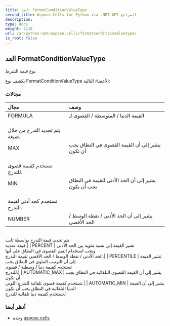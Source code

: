 ```yaml
---
title: العد FormatConditionValueType
second_title: Aspose.Cells for Python via .NET API المراجع
description:
type: docs
weight: 2110
url: /ar/python-net/aspose.cells/formatconditionvaluetype/
is_root: false
---
```

##  العد FormatConditionValueType
نوع قيمة الشرط.



يكشف نوع FormatConditionValueType الأعضاء التالية:

###  مجالات
| مجال| وصف|
| :- | :- |
| FORMULA | القيمة الدنيا / المتوسطة / القصوى لـ<br/> يتم تحديد التدرج من خلال صيغة.|
| MAX | يشير إلى أن القيمة القصوى في النطاق يجب أن تكون<br/> تستخدم كقيمة قصوى للتدرج.|
| MIN | يشير إلى أن الحد الأدنى للقيمة في النطاق يجب أن يكون<br/> تستخدم كحد أدنى لقيمة التدرج.|
| NUMBER | يشير إلى أن الحد الأدنى / نقطة الوسط / الحد الأقصى<br/>يتم تحديد قيمة التدرج بواسطة ثابت<br/> قيمة عددية.|
| PERCENT | تشير القيمة إلى نسبة مئوية بين الحد الأدنى<br/>ويجب استخدام القيم القصوى في النطاق على أنها<br/> الحد الأدنى / نقطة الوسط / الحد الأقصى لقيمة التدرج.|
| PERCENTILE | تشير القيمة إلى أن الترتيب المئوي في النطاق يجب<br/>تستخدم كقيمة دنيا / وسطية / قصوى<br/>للتدرج.|
| AUTOMATIC_MAX | يشير إلى أن القيمة القصوى التلقائية في النطاق يجب أن تكون<br/> تستخدم كقيمة قصوى تلقائية للتدرج اللوني.|
| AUTOMATIC_MIN | يشير إلى أن القيمة الدنيا التلقائية في النطاق يجب أن تكون<br/> تستخدم كقيمة دنيا تلقائية للتدرج.|



###  أنظر أيضا
* وحدة [aspose.cells](..)
